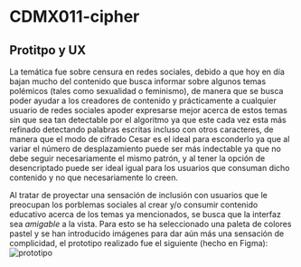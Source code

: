 # CDMX011-cipher

## Protitpo y UX

La temática fue sobre censura en redes sociales, debido a que hoy en día bajan mucho del contenido que busca informar sobre algunos temas polémicos (tales como sexualidad o feminismo), de manera que se busca poder ayudar a los creadores de contenido y prácticamente a cualquier usuario de redes sociales apoder expresarse mejor acerca de estos temas sin que sea tan detectable por el algoritmo ya que este cada vez esta más refinado detectando palabras escritas incluso con otros caracteres, de manera que el modo de cifrado Cesar es el ideal para esconderlo ya que al variar el número de desplazamiento puede ser más indectable ya que no debe seguir necesariamente el mismo patrón, y al tener la opción de desencriptado puede ser ideal igual para los usuarios que consuman dicho contenido y no que necesariamente lo creen.


Al tratar de proyectar una sensación de inclusión con usuarios que le preocupan los porblemas sociales al crear y/o consumir contenido educativo acerca de los temas ya mencionados, se busca que la interfaz sea *amigable* a la vista. Para esto se ha seleccionado una paleta de colores pastel y se han introducido imágenes para dar aún más una sensación de complicidad, el prototipo realizado fue el siguiente (hecho en Figma):
![prototipo](https://user-images.githubusercontent.com/62182593/126168549-d36f61bc-4608-4290-b531-874c92082299.png)

